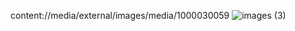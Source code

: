 content://media/external/images/media/1000030059
![images (3)](https://github.com/user-attachments/assets/9c2fba2f-75b6-4e91-976c-83fb9aa710e6)
